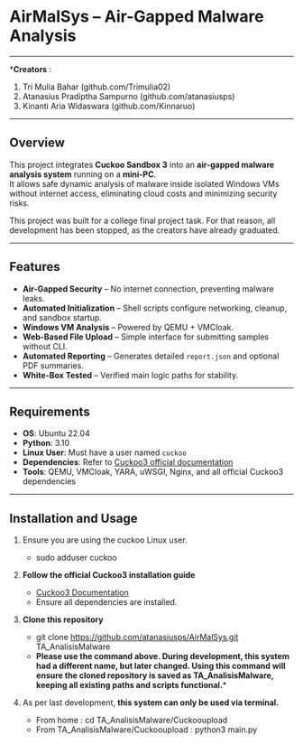 # AirMalSys – Air-Gapped Malware Analysis

---

***Creators** :
1. Tri Mulia Bahar (github.com/Trimulia02)
2. Atanasius Pradiptha Sampurno (github.com/atanasiusps)
3. Kinanti Aria Widaswara (github.com/Kinnaruo)

---

## Overview
This project integrates **Cuckoo Sandbox 3** into an **air-gapped malware analysis system** running on a **mini-PC**.  
It allows safe dynamic analysis of malware inside isolated Windows VMs without internet access, eliminating cloud costs and minimizing security risks. 

This project was built for a college final project task. For that reason, all development has been stopped, as the creators have already graduated. 

---

## Features
- **Air-Gapped Security** – No internet connection, preventing malware leaks.
- **Automated Initialization** – Shell scripts configure networking, cleanup, and sandbox startup.
- **Windows VM Analysis** – Powered by QEMU + VMCloak.
- **Web-Based File Upload** – Simple interface for submitting samples without CLI.
- **Automated Reporting** – Generates detailed `report.json` and optional PDF summaries.
- **White-Box Tested** – Verified main logic paths for stability.

---

## Requirements
- **OS**: Ubuntu 22.04
- **Python**: 3.10
- **Linux User**: Must have a user named `cuckoo`
- **Dependencies**: Refer to [Cuckoo3 official documentation](https://github.com/cert-ee/cuckoo3)
- **Tools**: QEMU, VMCloak, YARA, uWSGI, Nginx, and all official Cuckoo3 dependencies

---

## Installation and Usage
1. Ensure you are using the cuckoo Linux user.
   - sudo adduser cuckoo
   
2. **Follow the official Cuckoo3 installation guide**  
   - [Cuckoo3 Documentation](https://github.com/cert-ee/cuckoo3)
   - Ensure all dependencies are installed.

3. **Clone this repository**
   - git clone https://github.com/atanasiusps/AirMalSys.git TA_AnalisisMalware
   - **Please use the command above. During development, this system had a different name, but later changed. Using this command will ensure the cloned repository is saved as TA_AnalisisMalware, keeping all existing paths and scripts functional.***

4. As per last development, **this system can only be used via terminal.**
   - From home : cd TA_AnalisisMalware/Cuckooupload
   - From TA_AnalisisMalware/Cuckooupload : python3 main.py



